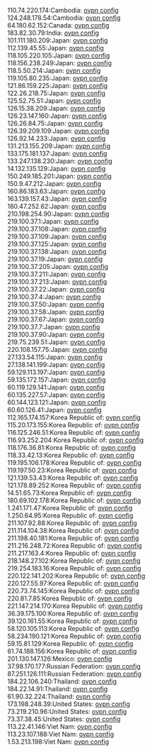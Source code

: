 110.74.220.174:Cambodia: [ovpn config](vpn/110_74_220_174.ovpn)  
124.248.178.54:Cambodia: [ovpn config](vpn/124_248_178_54.ovpn)  
64.180.62.152:Canada: [ovpn config](vpn/64_180_62_152.ovpn)  
183.82.30.79:India: [ovpn config](vpn/183_82_30_79.ovpn)  
101.111.180.209:Japan: [ovpn config](vpn/101_111_180_209.ovpn)  
112.139.45.55:Japan: [ovpn config](vpn/112_139_45_55.ovpn)  
118.105.220.105:Japan: [ovpn config](vpn/118_105_220_105.ovpn)  
118.156.238.249:Japan: [ovpn config](vpn/118_156_238_249.ovpn)  
118.5.50.214:Japan: [ovpn config](vpn/118_5_50_214.ovpn)  
119.105.80.235:Japan: [ovpn config](vpn/119_105_80_235.ovpn)  
121.86.159.225:Japan: [ovpn config](vpn/121_86_159_225.ovpn)  
122.26.218.75:Japan: [ovpn config](vpn/122_26_218_75.ovpn)  
125.52.75.51:Japan: [ovpn config](vpn/125_52_75_51.ovpn)  
126.15.38.209:Japan: [ovpn config](vpn/126_15_38_209.ovpn)  
126.23.147.160:Japan: [ovpn config](vpn/126_23_147_160.ovpn)  
126.26.84.75:Japan: [ovpn config](vpn/126_26_84_75.ovpn)  
126.39.209.109:Japan: [ovpn config](vpn/126_39_209_109.ovpn)  
126.92.14.233:Japan: [ovpn config](vpn/126_92_14_233.ovpn)  
131.213.155.209:Japan: [ovpn config](vpn/131_213_155_209.ovpn)  
133.175.181.137:Japan: [ovpn config](vpn/133_175_181_137.ovpn)  
133.247.138.230:Japan: [ovpn config](vpn/133_247_138_230.ovpn)  
14.132.135.129:Japan: [ovpn config](vpn/14_132_135_129.ovpn)  
150.249.185.201:Japan: [ovpn config](vpn/150_249_185_201.ovpn)  
150.9.47.212:Japan: [ovpn config](vpn/150_9_47_212.ovpn)  
160.86.183.63:Japan: [ovpn config](vpn/160_86_183_63.ovpn)  
163.139.157.43:Japan: [ovpn config](vpn/163_139_157_43.ovpn)  
180.47.252.62:Japan: [ovpn config](vpn/180_47_252_62.ovpn)  
210.198.254.90:Japan: [ovpn config](vpn/210_198_254_90.ovpn)  
219.100.37.1:Japan: [ovpn config](vpn/219_100_37_1.ovpn)  
219.100.37.108:Japan: [ovpn config](vpn/219_100_37_108.ovpn)  
219.100.37.109:Japan: [ovpn config](vpn/219_100_37_109.ovpn)  
219.100.37.125:Japan: [ovpn config](vpn/219_100_37_125.ovpn)  
219.100.37.138:Japan: [ovpn config](vpn/219_100_37_138.ovpn)  
219.100.37.19:Japan: [ovpn config](vpn/219_100_37_19.ovpn)  
219.100.37.205:Japan: [ovpn config](vpn/219_100_37_205.ovpn)  
219.100.37.211:Japan: [ovpn config](vpn/219_100_37_211.ovpn)  
219.100.37.213:Japan: [ovpn config](vpn/219_100_37_213.ovpn)  
219.100.37.22:Japan: [ovpn config](vpn/219_100_37_22.ovpn)  
219.100.37.4:Japan: [ovpn config](vpn/219_100_37_4.ovpn)  
219.100.37.50:Japan: [ovpn config](vpn/219_100_37_50.ovpn)  
219.100.37.58:Japan: [ovpn config](vpn/219_100_37_58.ovpn)  
219.100.37.67:Japan: [ovpn config](vpn/219_100_37_67.ovpn)  
219.100.37.7:Japan: [ovpn config](vpn/219_100_37_7.ovpn)  
219.100.37.90:Japan: [ovpn config](vpn/219_100_37_90.ovpn)  
219.75.239.51:Japan: [ovpn config](vpn/219_75_239_51.ovpn)  
220.108.157.75:Japan: [ovpn config](vpn/220_108_157_75.ovpn)  
27.133.54.115:Japan: [ovpn config](vpn/27_133_54_115.ovpn)  
27.138.141.199:Japan: [ovpn config](vpn/27_138_141_199.ovpn)  
59.129.113.197:Japan: [ovpn config](vpn/59_129_113_197.ovpn)  
59.135.172.157:Japan: [ovpn config](vpn/59_135_172_157.ovpn)  
60.119.129.141:Japan: [ovpn config](vpn/60_119_129_141.ovpn)  
60.135.227.57:Japan: [ovpn config](vpn/60_135_227_57.ovpn)  
60.144.123.121:Japan: [ovpn config](vpn/60_144_123_121.ovpn)  
60.60.126.41:Japan: [ovpn config](vpn/60_60_126_41.ovpn)  
112.165.174.157:Korea Republic of: [ovpn config](vpn/112_165_174_157.ovpn)  
115.20.173.155:Korea Republic of: [ovpn config](vpn/115_20_173_155.ovpn)  
116.125.246.51:Korea Republic of: [ovpn config](vpn/116_125_246_51.ovpn)  
116.93.252.204:Korea Republic of: [ovpn config](vpn/116_93_252_204.ovpn)  
118.176.36.81:Korea Republic of: [ovpn config](vpn/118_176_36_81.ovpn)  
118.33.42.13:Korea Republic of: [ovpn config](vpn/118_33_42_13.ovpn)  
119.195.106.178:Korea Republic of: [ovpn config](vpn/119_195_106_178.ovpn)  
119.197.50.23:Korea Republic of: [ovpn config](vpn/119_197_50_23.ovpn)  
121.139.53.43:Korea Republic of: [ovpn config](vpn/121_139_53_43.ovpn)  
121.178.89.252:Korea Republic of: [ovpn config](vpn/121_178_89_252.ovpn)  
14.51.65.73:Korea Republic of: [ovpn config](vpn/14_51_65_73.ovpn)  
180.69.102.178:Korea Republic of: [ovpn config](vpn/180_69_102_178.ovpn)  
1.241.171.47:Korea Republic of: [ovpn config](vpn/1_241_171_47.ovpn)  
1.250.64.95:Korea Republic of: [ovpn config](vpn/1_250_64_95.ovpn)  
211.107.92.88:Korea Republic of: [ovpn config](vpn/211_107_92_88.ovpn)  
211.114.104.38:Korea Republic of: [ovpn config](vpn/211_114_104_38.ovpn)  
211.198.40.181:Korea Republic of: [ovpn config](vpn/211_198_40_181.ovpn)  
211.216.248.72:Korea Republic of: [ovpn config](vpn/211_216_248_72.ovpn)  
211.217.163.4:Korea Republic of: [ovpn config](vpn/211_217_163_4.ovpn)  
218.148.27.102:Korea Republic of: [ovpn config](vpn/218_148_27_102.ovpn)  
219.254.183.16:Korea Republic of: [ovpn config](vpn/219_254_183_16.ovpn)  
220.122.141.202:Korea Republic of: [ovpn config](vpn/220_122_141_202.ovpn)  
220.127.55.97:Korea Republic of: [ovpn config](vpn/220_127_55_97.ovpn)  
220.73.74.145:Korea Republic of: [ovpn config](vpn/220_73_74_145.ovpn)  
220.81.7.85:Korea Republic of: [ovpn config](vpn/220_81_7_85.ovpn)  
221.147.214.170:Korea Republic of: [ovpn config](vpn/221_147_214_170.ovpn)  
36.39.175.100:Korea Republic of: [ovpn config](vpn/36_39_175_100.ovpn)  
39.120.161.55:Korea Republic of: [ovpn config](vpn/39_120_161_55.ovpn)  
58.120.105.113:Korea Republic of: [ovpn config](vpn/58_120_105_113.ovpn)  
58.234.190.121:Korea Republic of: [ovpn config](vpn/58_234_190_121.ovpn)  
59.15.81.129:Korea Republic of: [ovpn config](vpn/59_15_81_129.ovpn)  
61.74.188.156:Korea Republic of: [ovpn config](vpn/61_74_188_156.ovpn)  
201.130.147.126:Mexico: [ovpn config](vpn/201_130_147_126.ovpn)  
37.98.170.177:Russian Federation: [ovpn config](vpn/37_98_170_177.ovpn)  
87.251.126.111:Russian Federation: [ovpn config](vpn/87_251_126_111.ovpn)  
184.22.106.240:Thailand: [ovpn config](vpn/184_22_106_240.ovpn)  
184.22.14.91:Thailand: [ovpn config](vpn/184_22_14_91.ovpn)  
61.90.32.224:Thailand: [ovpn config](vpn/61_90_32_224.ovpn)  
173.198.248.39:United States: [ovpn config](vpn/173_198_248_39.ovpn)  
73.219.210.96:United States: [ovpn config](vpn/73_219_210_96.ovpn)  
73.37.38.45:United States: [ovpn config](vpn/73_37_38_45.ovpn)  
113.22.41.146:Viet Nam: [ovpn config](vpn/113_22_41_146.ovpn)  
113.23.107.188:Viet Nam: [ovpn config](vpn/113_23_107_188.ovpn)  
1.53.213.198:Viet Nam: [ovpn config](vpn/1_53_213_198.ovpn)  
